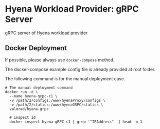 # Hyena Workload Provider: gRPC Server
gRPC server of Hyena workload provider

## Docker Deployment

If possible, please always use `docker-compose` method.

The docker-compose example config file is already provided at root folder.

The following command is for the manual deployment case.

``` shell
# The manual deployment command 
docker run -d \
  --name hyena-grpc-c1 \
  -v /path/2/configs:/www/hyenaProxy/configs \
  -v /path/2/statics:/www/hyenaGRPC/statics \
  valorad/hyena-grpc

  # inspect id
  docker inspect hyena-gRPC-c1 | grep '"IPAddress"' | head -n 1
```